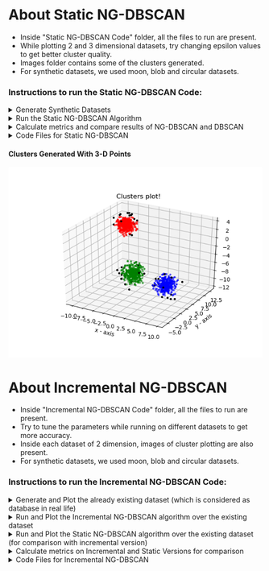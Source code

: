 # About Static NG-DBSCAN

- Inside "Static NG-DBSCAN Code" folder, all the files to run are present.
- While plotting 2 and 3 dimensional datasets, try changing epsilon values to get better cluster quality.
- Images folder contains some of the clusters generated. 
- For synthetic datasets, we used moon, blob and circular datasets.

### Instructions to run the Static NG-DBSCAN Code:

<details>
<summary> Generate Synthetic Datasets </summary>
	 
	- Use dataset_generator.py. 

	- Enter number of points (or number of sentences in case of text dataset) and type of dataset.(use upto 10000 for fast running).

	- Run the following command and the dataset will be generated in points.txt file:
		- python3 dataset_generator.py

</details>

<details>
<summary> Run the Static NG-DBSCAN Algorithm </summary>

	- Run the main algorithm (NG-DBSCAN) using command: 
		- g++ phase2.cpp
		- ./a.out
	
	- It will create clusters.txt which contains all the clusters. 

	- Now to plot the clusters (for 2 and 3 dimensional datasets), use the following command:
		- python3 clusters_generator.py 

</details>

<details>
<summary> Calculate metrics and compare results of NG-DBSCAN and DBSCAN </summary>

	- We calculated these NG-DBSCAN metrics for comparison with DBSCAN: compactness, separation, recall. Use the following command for calculating NG-DBSCAN metrics. 
		- g++ metrics_main.cpp
		- ./a.out

	- Run DBSCAN algorithm (for comparison with NG-DBSCAN) over points.txt using dbscan_code.py using the following command:
		- python3 dbscan_code.py

	- We calculated the DBSCAN metrics: compactness, separation, recall. Use the following command for calculating DBSCAN metrics.
		- g++ dbscan_metrics_main.cpp
		- ./a.out

	- Using this we can compare between DBSCAN and NG-DBSCAN.
	
</details>

<details>
<summary> Code Files for Static NG-DBSCAN </summary>
	
	- classes.h - contains all the used classes in the algorithm.

	- phase1.cpp - contains the phase-1 code which will be used to create epsilon graph.

	- phase2.cpp - used to create the propagation tree and list of clusters.

	- metric_main.cpp - main method to calculate metrics for NG-DBSCAN.

	- metric_calculate.cpp - contains Functions to contain metrics.

	- dbscan_metrics_main.cpp - main method to calculate metrics for DBSCAN.

	- jaro_winkler_distance.cpp: it calculates Jaro Winkler Distance between two strings.

	- dbscan_code.py - main method to create the DBSCAN clusters and numbered_dbscan_clusters.txt file.

	- dataset_generator.py - contains the python code to generate the random points.

	- clusters_generator.py - plots the clusters in 2-dimension in different colours using clusters. 

	- epsilon_graph.txt - represents the epsilon graph used in the algorithm.

	- propagation_tree.txt - represents the propagation tree generated by the algorithm.

	- points.txt - contains the randomly generated points used as input in phase2.cpp.

	- clusters.txt - contains the lists of list of clusters.

	- numbered_clusters.txt - contains the lists of list of clusters, where elements of list are node number instead of data values.

	- numbered_dbscan_clusters.txt - contains all the points of DBSCAN, where ith point represents in which cluster number it lies.

	- health_twitter.txt & sms_spam_collection.txt: text datasets
  
</details>

#### Clusters Generated With 3-D Points
![Image of 3D Plot](https://github.com/Data-Mining-CS568/NG-DBSCAN/blob/main/Report%20Images/3d_dataset.png)
	


# About Incremental NG-DBSCAN

- Inside "Incremental NG-DBSCAN Code" folder, all the files to run are present.
- Try to tune the parameters while running on different datasets to get more accuracy.
- Inside each dataset of 2 dimension, images of cluster plotting are also present. 
- For synthetic datasets, we used moon, blob and circular datasets.

### Instructions to run the Incremental NG-DBSCAN Code:

<details>
<summary> Generate and Plot the already existing dataset (which is considered as database in real life) </summary>
	
	- First put the points.txt and queries.txt for the dataset you want the algorithm to run on.

	- Then first run the static version without considering the queries.txt using the following command. <first_argument> = 0 if you want to change the value of parameters and 1 otherwise. Second command line argument will be 0 here. 
		- g++ static_ngdbscan.cpp 
		- ./a.out <first_argument> 0

	- It will create old_epsilon_graph.txt, old_clusters.txt, old_points.txt and this will constitute our database.

	- To plot the clusters for the points present in database, we will run the following command:
		- python3 clusters_generator.py 0

</details>

<details>
<summary> Run and Plot the Incremental NG-DBSCAN algorithm over the existing dataset </summary>

	- Now to run the queries.txt over incremental version, use the following command. 
		- g++ incr_ngdbscan.cpp 
		- ./a.out 
	
	- After this, new_epsilon_graph.txt, new_clusters.txt, new_points.txt will be generated.

	- To plot the clusters for the points after considering queries.txt, we will run the following command:
		- python3 clusters_generator.py 1

</details>

<details>
<summary> Run and Plot the Static NG-DBSCAN algorithm over the existing dataset (for comparison with incremental version) </summary>

	- Now to run the queries.txt over incremental version (for comparison with incremental version), use the following command. <first_argument> = 0 if you want to change the value of parameters and 1 otherwise. Second command line argument will be 1 here. 
		- g++ static_ngdbscan.cpp  
		- ./a.out <first_argument> 1

	- After this, new_epsilon_graph.txt, new_clusters.txt, new_points.txt will be generated.

	- To plot the clusters for the points after considering queries.txt, we will run the following command:
		- python3 clusters_generator.py 1

</details>
	 
<details>
<summary> Calculate metrics on Incremental and Static Versions for comparison </summary>
	
	- To use metrics on the database (only considering points.txt), we will use the following command:
		- g++ metrics_main.cpp 
		- ./a.out 0

	- To use metrics on the updated dataset (after considering queries.txt), we will use the following command:
		- g++ metrics_main.cpp 
		- ./a.out 1

</details>

<details>
<summary> Code Files for Incremental NG-DBSCAN </summary>
	
	- incr_classes.h - contains all used classes in the incremental NG-DBSCAN algorithm.

	- incr_ngdbscan.cpp - contains the whole incremental NG-DBSCAN algorithm code.

	- static_ngdbscan.cpp - contains the main function for running the static NG-DBSCAN code while comparing with static NG-DBSCAN algorithm.

	- metrics_main.cpp - main method to calculate metrics for incremental and static NG-DBSCAN.

	- metrics_functions.cpp - contains all the main functions to calculate metrics.

	- resources_calculation.cpp - contains the main functions to calculate time, memory, CPU usage etc for static and incremental versions.

	- clusters_generator.py - used to plot the clusters of static and incremental NG-DBSCAN versions.
	
	- points.txt - contains the database points (clusters would be formed using these points in real scenario) used as input in static_ngdbscan.cpp and incr_ngdbscan.cpp.

	- queries.txt - contains the points to add or delete from the existing dataset (points.txt).

	- old_epsilon_graph.txt - contains the epsilon graph for the old dataset.

	- new_epsilon_graph.txt - contains the epsilon graph for the updated dataset (after considering queries.txt).

	- old_points.txt - contains the information of each point in the old dataset.

	- new_points.txt - contains the information of each point in the updated dataset (after considering queries.txt).

	- old_clusters.txt - contains the clusters for the old dataset.

	- new_clusters.txt - contains the clusters for the new dataset (after considering queries.txt).

</details>


